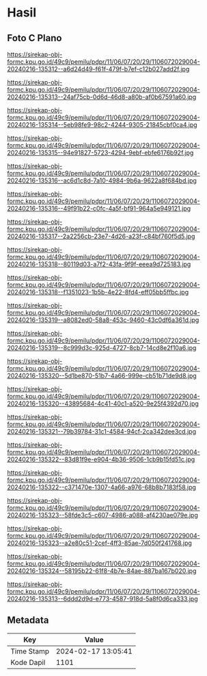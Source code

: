 # Hasil

## Foto C Plano

https://sirekap-obj-formc.kpu.go.id/49c9/pemilu/pdpr/11/06/07/20/29/1106072029004-20240216-135312--a6d24d49-f61f-479f-b7ef-c12b027add2f.jpg

https://sirekap-obj-formc.kpu.go.id/49c9/pemilu/pdpr/11/06/07/20/29/1106072029004-20240216-135313--24af75cb-0d6d-46d8-a80b-af0b67591a60.jpg

https://sirekap-obj-formc.kpu.go.id/49c9/pemilu/pdpr/11/06/07/20/29/1106072029004-20240216-135314--5eb98fe9-98c2-4244-9305-21845cbf0ca4.jpg

https://sirekap-obj-formc.kpu.go.id/49c9/pemilu/pdpr/11/06/07/20/29/1106072029004-20240216-135315--94e91827-5723-4294-9ebf-ebfe6176b92f.jpg

https://sirekap-obj-formc.kpu.go.id/49c9/pemilu/pdpr/11/06/07/20/29/1106072029004-20240216-135316--ac6d1c8d-7a10-4984-9b6a-9622a8f684bd.jpg

https://sirekap-obj-formc.kpu.go.id/49c9/pemilu/pdpr/11/06/07/20/29/1106072029004-20240216-135316--49f91b22-c0fc-4a5f-bf91-964a5e949121.jpg

https://sirekap-obj-formc.kpu.go.id/49c9/pemilu/pdpr/11/06/07/20/29/1106072029004-20240216-135317--2a2256cb-23e7-4d26-a23f-c84bf760f5d5.jpg

https://sirekap-obj-formc.kpu.go.id/49c9/pemilu/pdpr/11/06/07/20/29/1106072029004-20240216-135318--80119d03-a7f2-43fa-9f9f-eeea9d725183.jpg

https://sirekap-obj-formc.kpu.go.id/49c9/pemilu/pdpr/11/06/07/20/29/1106072029004-20240216-135318--f1351023-1b5b-4e22-8fd4-eff05bb5ffbc.jpg

https://sirekap-obj-formc.kpu.go.id/49c9/pemilu/pdpr/11/06/07/20/29/1106072029004-20240216-135319--a8082ed0-58a8-453c-9460-43c0df6a361d.jpg

https://sirekap-obj-formc.kpu.go.id/49c9/pemilu/pdpr/11/06/07/20/29/1106072029004-20240216-135319--8c999d3c-925d-4727-8cb7-14cd8e2f10a6.jpg

https://sirekap-obj-formc.kpu.go.id/49c9/pemilu/pdpr/11/06/07/20/29/1106072029004-20240216-135320--5d1be870-51b7-4a66-999e-cb51b71de9d8.jpg

https://sirekap-obj-formc.kpu.go.id/49c9/pemilu/pdpr/11/06/07/20/29/1106072029004-20240216-135320--43895684-4c41-40c1-a520-9e25f4392d70.jpg

https://sirekap-obj-formc.kpu.go.id/49c9/pemilu/pdpr/11/06/07/20/29/1106072029004-20240216-135321--79b39784-31c1-4584-94cf-2ca342dee3cd.jpg

https://sirekap-obj-formc.kpu.go.id/49c9/pemilu/pdpr/11/06/07/20/29/1106072029004-20240216-135322--83d81f9e-e904-4b36-9506-1cb9b15fd51c.jpg

https://sirekap-obj-formc.kpu.go.id/49c9/pemilu/pdpr/11/06/07/20/29/1106072029004-20240216-135322--c371470e-1307-4a66-a976-68b8b7183f58.jpg

https://sirekap-obj-formc.kpu.go.id/49c9/pemilu/pdpr/11/06/07/20/29/1106072029004-20240216-135323--58fde3c5-c607-4986-a088-af4230ae079e.jpg

https://sirekap-obj-formc.kpu.go.id/49c9/pemilu/pdpr/11/06/07/20/29/1106072029004-20240216-135323--a2e80c51-2cef-4ff3-85ae-7d050f241768.jpg

https://sirekap-obj-formc.kpu.go.id/49c9/pemilu/pdpr/11/06/07/20/29/1106072029004-20240216-135324--58195b22-61f8-4b7e-84ae-887ba167b020.jpg

https://sirekap-obj-formc.kpu.go.id/49c9/pemilu/pdpr/11/06/07/20/29/1106072029004-20240216-135313--6ddd2d9d-e773-4587-918d-5a8f0d6ca333.jpg


## Metadata

| Key        | Value               |
| ---------- | ------------------- |
| Time Stamp | 2024-02-17 13:05:41 |
| Kode Dapil | 1101                |



